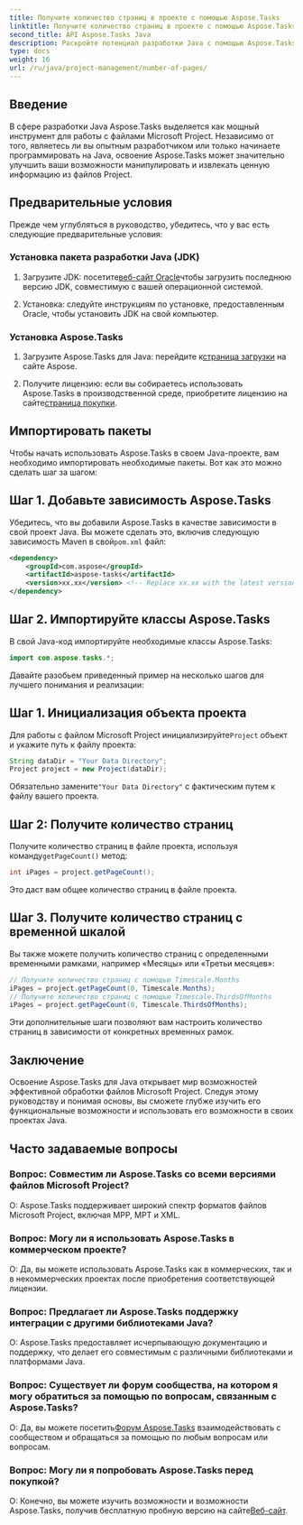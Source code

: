 ```yaml
---
title: Получите количество страниц в проекте с помощью Aspose.Tasks
linktitle: Получите количество страниц в проекте с помощью Aspose.Tasks
second_title: API Aspose.Tasks Java
description: Раскройте потенциал разработки Java с помощью Aspose.Tasks. Узнайте, как легко манипулировать файлами Microsoft Project и повысить свою производительность.
type: docs
weight: 16
url: /ru/java/project-management/number-of-pages/
---
```

## Введение
В сфере разработки Java Aspose.Tasks выделяется как мощный инструмент для работы с файлами Microsoft Project. Независимо от того, являетесь ли вы опытным разработчиком или только начинаете программировать на Java, освоение Aspose.Tasks может значительно улучшить ваши возможности манипулировать и извлекать ценную информацию из файлов Project.
## Предварительные условия
Прежде чем углубляться в руководство, убедитесь, что у вас есть следующие предварительные условия:
### Установка пакета разработки Java (JDK)
1.  Загрузите JDK: посетите[веб-сайт Oracle](https://www.oracle.com/java/technologies/javase-jdk11-downloads.html)чтобы загрузить последнюю версию JDK, совместимую с вашей операционной системой.
   
2. Установка: следуйте инструкциям по установке, предоставленным Oracle, чтобы установить JDK на свой компьютер.
### Установка Aspose.Tasks
1.  Загрузите Aspose.Tasks для Java: перейдите к[страница загрузки](https://releases.aspose.com/tasks/java/) на сайте Aspose.
   
2.  Получите лицензию: если вы собираетесь использовать Aspose.Tasks в производственной среде, приобретите лицензию на сайте[страница покупки](https://purchase.aspose.com/buy).

## Импортировать пакеты
Чтобы начать использовать Aspose.Tasks в своем Java-проекте, вам необходимо импортировать необходимые пакеты. Вот как это можно сделать шаг за шагом:
## Шаг 1. Добавьте зависимость Aspose.Tasks
 Убедитесь, что вы добавили Aspose.Tasks в качестве зависимости в свой проект Java. Вы можете сделать это, включив следующую зависимость Maven в свой`pom.xml` файл:
```xml
<dependency>
    <groupId>com.aspose</groupId>
    <artifactId>aspose-tasks</artifactId>
    <version>xx.xx</version> <!-- Replace xx.xx with the latest version -->
</dependency>
```
## Шаг 2. Импортируйте классы Aspose.Tasks
В свой Java-код импортируйте необходимые классы Aspose.Tasks:
```java
import com.aspose.tasks.*;
```

Давайте разобьем приведенный пример на несколько шагов для лучшего понимания и реализации:
## Шаг 1. Инициализация объекта проекта
 Для работы с файлом Microsoft Project инициализируйте`Project` объект и укажите путь к файлу проекта:
```java
String dataDir = "Your Data Directory";
Project project = new Project(dataDir);
```
 Обязательно замените`"Your Data Directory"` с фактическим путем к файлу вашего проекта.
## Шаг 2: Получите количество страниц
 Получите количество страниц в файле проекта, используя команду`getPageCount()` метод:
```java
int iPages = project.getPageCount();
```
Это даст вам общее количество страниц в файле проекта.
## Шаг 3. Получите количество страниц с временной шкалой
Вы также можете получить количество страниц с определенными временными рамками, например «Месяцы» или «Третьи месяцев»:
```java
// Получите количество страниц с помощью Timescale.Months
iPages = project.getPageCount(0, Timescale.Months);
// Получите количество страниц с помощью Timescale.ThirdsOfMonths
iPages = project.getPageCount(0, Timescale.ThirdsOfMonths);
```
Эти дополнительные шаги позволяют вам настроить количество страниц в зависимости от конкретных временных рамок.

## Заключение
Освоение Aspose.Tasks для Java открывает мир возможностей эффективной обработки файлов Microsoft Project. Следуя этому руководству и понимая основы, вы сможете глубже изучить его функциональные возможности и использовать его возможности в своих проектах Java.
## Часто задаваемые вопросы
### Вопрос: Совместим ли Aspose.Tasks со всеми версиями файлов Microsoft Project?
О: Aspose.Tasks поддерживает широкий спектр форматов файлов Microsoft Project, включая MPP, MPT и XML.
### Вопрос: Могу ли я использовать Aspose.Tasks в коммерческом проекте?
О: Да, вы можете использовать Aspose.Tasks как в коммерческих, так и в некоммерческих проектах после приобретения соответствующей лицензии.
### Вопрос: Предлагает ли Aspose.Tasks поддержку интеграции с другими библиотеками Java?
О: Aspose.Tasks предоставляет исчерпывающую документацию и поддержку, что делает его совместимым с различными библиотеками и платформами Java.
### Вопрос: Существует ли форум сообщества, на котором я могу обратиться за помощью по вопросам, связанным с Aspose.Tasks?
 О: Да, вы можете посетить[Форум Aspose.Tasks](https://forum.aspose.com/c/tasks/15) взаимодействовать с сообществом и обращаться за помощью по любым вопросам или вопросам.
### Вопрос: Могу ли я попробовать Aspose.Tasks перед покупкой?
 О: Конечно, вы можете изучить возможности и возможности Aspose.Tasks, получив бесплатную пробную версию на сайте[Веб-сайт](https://releases.aspose.com/).